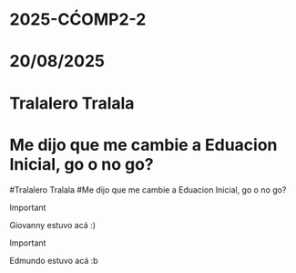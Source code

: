# 2025-CĆOMP2-2
# 20/08/2025 
# Tralalero Tralala
# Me dijo que me cambie a Eduacion Inicial, go o no go?

#Tralalero Tralala
#Me dijo que me cambie a Eduacion Inicial, go o no go?

> [!IMPORTANT]
> Giovanny estuvo acá :)


>[!IMPORTANT]
> Edmundo estuvo acá :b

